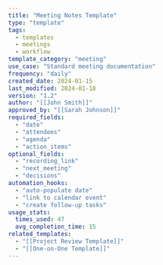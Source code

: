 ```yaml
---
title: "Meeting Notes Template"
type: "template"
tags:
  - templates
  - meetings
  - workflow
template_category: "meeting"
use_case: "Standard meeting documentation"
frequency: "daily"
created_date: 2024-01-15
last_modified: 2024-01-18
version: "1.2"
author: "[[John Smith]]"
approved_by: "[[Sarah Johnson]]"
required_fields:
  - "date"
  - "attendees"
  - "agenda"
  - "action_items"
optional_fields:
  - "recording_link"
  - "next_meeting"
  - "decisions"
automation_hooks:
  - "auto-populate date"
  - "link to calendar event"
  - "create follow-up tasks"
usage_stats:
  times_used: 47
  avg_completion_time: 15
related_templates:
  - "[[Project Review Template]]"
  - "[[One-on-One Template]]"
---
```

